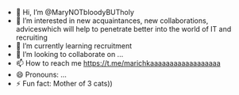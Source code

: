 - 👋 Hi, I’m @MaryNOTbloodyBUTholy
- 👀 I’m interested in  new acquaintances, new collaborations, adviceswhich will help to penetrate better into the world of IT and recruiting
- 🌱 I’m currently learning recruitment 
- 💞️ I’m looking to collaborate on ...
- 📫 How to reach me https://t.me/marichkaaaaaaaaaaaaaaaaaa
- 😄 Pronouns: ...
- ⚡ Fun fact: Mother of 3 cats))

<!---
MaryNOTbloodyBUTholy/MaryNOTbloodyBUTholy is a ✨ special ✨ repository because its `README.md` (this file) appears on your GitHub profile.
You can click the Preview link to take a look at your changes.
--->
